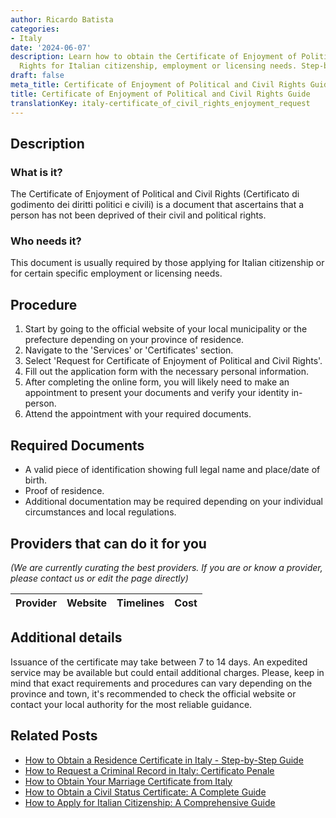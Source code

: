 ```yaml
---
author: Ricardo Batista
categories:
- Italy
date: '2024-06-07'
description: Learn how to obtain the Certificate of Enjoyment of Political and Civil
  Rights for Italian citizenship, employment or licensing needs. Step-by-step guide.
draft: false
meta_title: Certificate of Enjoyment of Political and Civil Rights Guide
title: Certificate of Enjoyment of Political and Civil Rights Guide
translationKey: italy-certificate_of_civil_rights_enjoyment_request
---
```





## Description
### What is it?
The Certificate of Enjoyment of Political and Civil Rights (Certificato di godimento dei diritti politici e civili) is a document that ascertains that a person has not been deprived of their civil and political rights. 

### Who needs it?
This document is usually required by those applying for Italian citizenship or for certain specific employment or licensing needs. 

## Procedure
1. Start by going to the official website of your local municipality or the prefecture depending on your province of residence.
2. Navigate to the 'Services' or 'Certificates' section.
3. Select 'Request for Certificate of Enjoyment of Political and Civil Rights'.
4. Fill out the application form with the necessary personal information.
5. After completing the online form, you will likely need to make an appointment to present your documents and verify your identity in-person.
6. Attend the appointment with your required documents.

## Required Documents
- A valid piece of identification showing full legal name and place/date of birth.
- Proof of residence.
- Additional documentation may be required depending on your individual circumstances and local regulations.

## Providers that can do it for you

_(We are currently curating the best providers. If you are or know a provider, please contact us or edit the page directly)_

| Provider        |     Website     |     Timelines    |       Cost      |
| :-------------: | :-------------: |  :-------------: | :-------------: |

## Additional details
Issuance of the certificate may take between 7 to 14 days. An expedited service may be available but could entail additional charges. Please, keep in mind that exact requirements and procedures can vary depending on the province and town, it's recommended to check the official website or contact your local authority for the most reliable guidance.


## Related Posts

- [How to Obtain a Residence Certificate in Italy - Step-by-Step Guide](https://tramitit.com/guides/italy/residence_certificate_request/)
- [How to Request a Criminal Record in Italy: Certificato Penale](https://tramitit.com/guides/italy/pending_charges_request/)
- [How to Obtain Your Marriage Certificate from Italy](https://tramitit.com/guides/italy/marriage_certificate_request/)
- [How to Obtain a Civil Status Certificate: A Complete Guide](https://tramitit.com/guides/italy/civil_status_certificate/)
- [How to Apply for Italian Citizenship: A Comprehensive Guide](https://tramitit.com/guides/italy/italian_citizenship_application/)